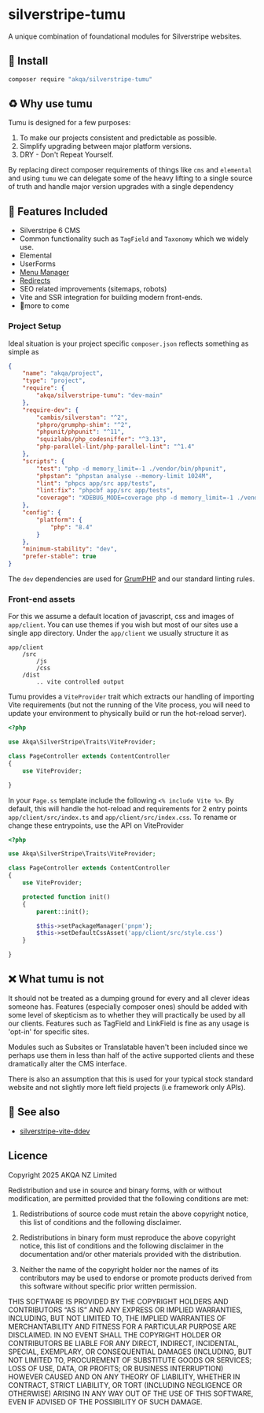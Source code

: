 # silverstripe-tumu

A unique combination of foundational modules for Silverstripe websites.

## 🌟 Install

```sh
composer require "akqa/silverstripe-tumu"
```

## ♻️ Why use tumu

Tumu is designed for a few purposes:

1. To make our projects consistent and predictable as possible.
1. Simplify upgrading between major platform versions.
1. DRY - Don't Repeat Yourself.

By replacing direct composer requirements of things like `cms` and `elemental`
and using `tumu` we can delegate some of the heavy lifting to a single source of
truth and handle major version upgrades with a single dependency

## 🚀 Features Included

-   Silverstripe 6 CMS
-   Common functionality such as `TagField` and `Taxonomy` which we widely use.
-   Elemental
-   UserForms
-   [Menu
    Manager](https://github.com/WPP-Public/akqa-nz-silverstripe-menumanager)
-   [Redirects](https://github.com/silverstripe/silverstripe-redirectedurls)
-   SEO related improvements (sitemaps, robots)
-   Vite and SSR integration for building modern front-ends.
-   🔨more to come

### Project Setup

Ideal situation is your project specific `composer.json` reflects something as
simple as

```json
{
    "name": "akqa/project",
    "type": "project",
    "require": {
        "akqa/silverstripe-tumu": "dev-main"
    },
    "require-dev": {
        "cambis/silverstan": "^2",
        "phpro/grumphp-shim": "^2",
        "phpunit/phpunit": "^11",
        "squizlabs/php_codesniffer": "^3.13",
        "php-parallel-lint/php-parallel-lint": "^1.4"
    },
    "scripts": {
        "test": "php -d memory_limit=-1 ./vendor/bin/phpunit",
        "phpstan": "phpstan analyse --memory-limit 1024M",
        "lint": "phpcs app/src app/tests",
        "lint:fix": "phpcbf app/src app/tests",
        "coverage": "XDEBUG_MODE=coverage php -d memory_limit=-1 ./vendor/bin/phpunit --coverage-text"
    },
    "config": {
        "platform": {
            "php": "8.4"
        }
    },
    "minimum-stability": "dev",
    "prefer-stable": true
}
```

The `dev` dependencies are used for [GrumPHP](https://github.com/phpro/grumphp)
and our standard linting rules.

### Front-end assets

For this we assume a default location of javascript, css and images of
`app/client`. You can use themes if you wish but most of our sites use a single
app directory. Under the `app/client` we usually structure it as

```
app/client
    /src
        /js
        /css
    /dist
        .. vite controlled output
```

Tumu provides a `ViteProvider` trait which extracts our handling of importing
Vite requirements (but not the running of the Vite process, you will need to
update your environment to physically build or run the hot-reload server).

```php
<?php

use Akqa\SilverStripe\Traits\ViteProvider;

class PageController extends ContentController
{
    use ViteProvider;

}
```

In your `Page.ss` template include the following `<% include Vite %>`.
By default, this will handle the hot-reload and requirements for 2 entry points
`app/client/src/index.ts` and `app/client/src/index.css`. To rename or change
these entrypoints, use the API on ViteProvider

```php
<?php

use Akqa\SilverStripe\Traits\ViteProvider;

class PageController extends ContentController
{
    use ViteProvider;

    protected function init()
    {
        parent::init();

        $this->setPackageManager('pnpm');
        $this->setDefaultCssAsset('app/client/src/style.css')
    }

}
```


## ❌ What tumu is not

It should not be treated as a dumping ground for every and all clever ideas
someone has. Features (especially composer ones) should be added with some level
of skepticism as to whether they will practically be used by all our clients.
Features such as TagField and LinkField is fine as any usage is 'opt-in' for
specific sites.

Modules such as Subsites or Translatable haven't been included since we perhaps
use them in less than half of the active supported clients and these
dramatically alter the CMS interface.

There is also an assumption that this is used for your typical stock standard
website and not slightly more left field projects (i.e framework only APIs).

## 🔗 See also

-   [silverstripe-vite-ddev](https://github.com/WPP-Public/akqa-nz-silverstripe-starter-vite-ddev)

## Licence

Copyright 2025 AKQA NZ Limited

Redistribution and use in source and binary forms, with or without modification,
are permitted provided that the following conditions are met:

1. Redistributions of source code must retain the above copyright notice, this
   list of conditions and the following disclaimer.

2. Redistributions in binary form must reproduce the above copyright notice,
   this list of conditions and the following disclaimer in the documentation
   and/or other materials provided with the distribution.

3. Neither the name of the copyright holder nor the names of its contributors
   may be used to endorse or promote products derived from this software without
   specific prior written permission.

THIS SOFTWARE IS PROVIDED BY THE COPYRIGHT HOLDERS AND CONTRIBUTORS “AS IS” AND
ANY EXPRESS OR IMPLIED WARRANTIES, INCLUDING, BUT NOT LIMITED TO, THE IMPLIED
WARRANTIES OF MERCHANTABILITY AND FITNESS FOR A PARTICULAR PURPOSE ARE
DISCLAIMED. IN NO EVENT SHALL THE COPYRIGHT HOLDER OR CONTRIBUTORS BE LIABLE FOR
ANY DIRECT, INDIRECT, INCIDENTAL, SPECIAL, EXEMPLARY, OR CONSEQUENTIAL DAMAGES
(INCLUDING, BUT NOT LIMITED TO, PROCUREMENT OF SUBSTITUTE GOODS OR SERVICES;
LOSS OF USE, DATA, OR PROFITS; OR BUSINESS INTERRUPTION) HOWEVER CAUSED AND ON
ANY THEORY OF LIABILITY, WHETHER IN CONTRACT, STRICT LIABILITY, OR TORT
(INCLUDING NEGLIGENCE OR OTHERWISE) ARISING IN ANY WAY OUT OF THE USE OF THIS
SOFTWARE, EVEN IF ADVISED OF THE POSSIBILITY OF SUCH DAMAGE.
